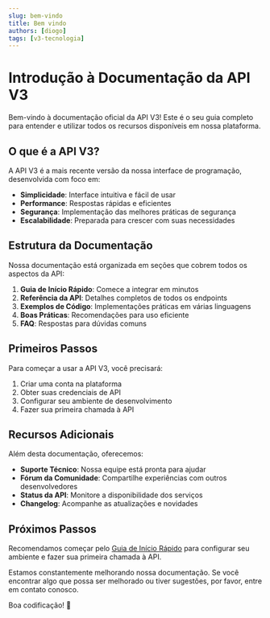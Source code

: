 ```yaml
---
slug: bem-vindo
title: Bem vindo
authors: [diogo]
tags: [v3-tecnologia]
---
```


# Introdução à Documentação da API V3

Bem-vindo à documentação oficial da API V3! Este é o seu guia completo para entender e utilizar todos os recursos disponíveis em nossa plataforma.

## O que é a API V3?

A API V3 é a mais recente versão da nossa interface de programação, desenvolvida com foco em:

- **Simplicidade**: Interface intuitiva e fácil de usar
- **Performance**: Respostas rápidas e eficientes
- **Segurança**: Implementação das melhores práticas de segurança
- **Escalabilidade**: Preparada para crescer com suas necessidades

## Estrutura da Documentação

Nossa documentação está organizada em seções que cobrem todos os aspectos da API:

1. **Guia de Início Rápido**: Comece a integrar em minutos
2. **Referência da API**: Detalhes completos de todos os endpoints
3. **Exemplos de Código**: Implementações práticas em várias linguagens
4. **Boas Práticas**: Recomendações para uso eficiente
5. **FAQ**: Respostas para dúvidas comuns
   
## Primeiros Passos

Para começar a usar a API V3, você precisará:

1. Criar uma conta na plataforma
2. Obter suas credenciais de API
3. Configurar seu ambiente de desenvolvimento
4. Fazer sua primeira chamada à API

## Recursos Adicionais

Além desta documentação, oferecemos:

- **Suporte Técnico**: Nossa equipe está pronta para ajudar
- **Fórum da Comunidade**: Compartilhe experiências com outros desenvolvedores
- **Status da API**: Monitore a disponibilidade dos serviços
- **Changelog**: Acompanhe as atualizações e novidades

## Próximos Passos

Recomendamos começar pelo [Guia de Início Rápido](/docs/quickstart) para configurar seu ambiente e fazer sua primeira chamada à API.

Estamos constantemente melhorando nossa documentação. Se você encontrar algo que possa ser melhorado ou tiver sugestões, por favor, entre em contato conosco.

Boa codificação! 🚀 